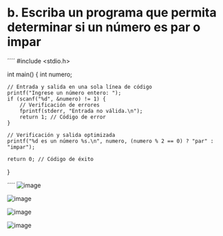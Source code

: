 # b. Escriba un programa que permita determinar si un número es par o impar 
´´´´
#include <stdio.h>

int main() {
    int numero;

    // Entrada y salida en una sola línea de código
    printf("Ingrese un número entero: ");
    if (scanf("%d", &numero) != 1) {
        // Verificación de errores
        fprintf(stderr, "Entrada no válida.\n");
        return 1; // Código de error
    }

    // Verificación y salida optimizada
    printf("%d es un número %s.\n", numero, (numero % 2 == 0) ? "par" : "impar");

    return 0; // Código de éxito
}

´´´´
![image](https://github.com/user-attachments/assets/e6cb22db-b790-4cc1-810b-aae04c219ef2)

![image](https://github.com/user-attachments/assets/8a32fe6a-1102-4d18-ac07-0315e2370da3)

![image](https://github.com/user-attachments/assets/b0f1c1a7-dfb1-483c-b50b-dcfc8048a7b6)

![image](https://github.com/user-attachments/assets/31d53e03-6df6-41af-8db9-73db6a25c451)
